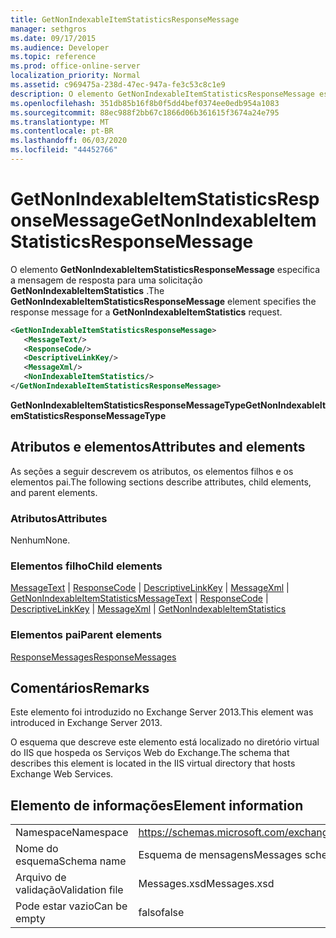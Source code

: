 ```yaml
---
title: GetNonIndexableItemStatisticsResponseMessage
manager: sethgros
ms.date: 09/17/2015
ms.audience: Developer
ms.topic: reference
ms.prod: office-online-server
localization_priority: Normal
ms.assetid: c969475a-238d-47ec-947a-fe3c53c8c1e9
description: O elemento GetNonIndexableItemStatisticsResponseMessage especifica a mensagem de resposta para uma solicitação GetNonIndexableItemStatistics.
ms.openlocfilehash: 351db85b16f8b0f5dd4bef0374ee0edb954a1083
ms.sourcegitcommit: 88ec988f2bb67c1866d06b361615f3674a24e795
ms.translationtype: MT
ms.contentlocale: pt-BR
ms.lasthandoff: 06/03/2020
ms.locfileid: "44452766"
---
```

# <a name="getnonindexableitemstatisticsresponsemessage"></a><span data-ttu-id="dabde-103">GetNonIndexableItemStatisticsResponseMessage</span><span class="sxs-lookup"><span data-stu-id="dabde-103">GetNonIndexableItemStatisticsResponseMessage</span></span>

<span data-ttu-id="dabde-104">O elemento **GetNonIndexableItemStatisticsResponseMessage** especifica a mensagem de resposta para uma solicitação **GetNonIndexableItemStatistics** .</span><span class="sxs-lookup"><span data-stu-id="dabde-104">The **GetNonIndexableItemStatisticsResponseMessage** element specifies the response message for a **GetNonIndexableItemStatistics** request.</span></span> 
  
```XML
<GetNonIndexableItemStatisticsResponseMessage>
   <MessageText/>
   <ResponseCode/>
   <DescriptiveLinkKey/>
   <MessageXml/>
   <NonIndexableItemStatistics/>
</GetNonIndexableItemStatisticsResponseMessage>
```

 <span data-ttu-id="dabde-105">**GetNonIndexableItemStatisticsResponseMessageType**</span><span class="sxs-lookup"><span data-stu-id="dabde-105">**GetNonIndexableItemStatisticsResponseMessageType**</span></span>
## <a name="attributes-and-elements"></a><span data-ttu-id="dabde-106">Atributos e elementos</span><span class="sxs-lookup"><span data-stu-id="dabde-106">Attributes and elements</span></span>

<span data-ttu-id="dabde-107">As seções a seguir descrevem os atributos, os elementos filhos e os elementos pai.</span><span class="sxs-lookup"><span data-stu-id="dabde-107">The following sections describe attributes, child elements, and parent elements.</span></span>
  
### <a name="attributes"></a><span data-ttu-id="dabde-108">Atributos</span><span class="sxs-lookup"><span data-stu-id="dabde-108">Attributes</span></span>

<span data-ttu-id="dabde-109">Nenhum</span><span class="sxs-lookup"><span data-stu-id="dabde-109">None.</span></span>
  
### <a name="child-elements"></a><span data-ttu-id="dabde-110">Elementos filho</span><span class="sxs-lookup"><span data-stu-id="dabde-110">Child elements</span></span>

<span data-ttu-id="dabde-111">[MessageText](messagetext.md)  |  [ResponseCode](responsecode.md)  |  [DescriptiveLinkKey](descriptivelinkkey.md)  |  [MessageXml](messagexml.md)  |  [GetNonIndexableItemStatistics](getnonindexableitemstatistics.md)</span><span class="sxs-lookup"><span data-stu-id="dabde-111">[MessageText](messagetext.md) | [ResponseCode](responsecode.md) | [DescriptiveLinkKey](descriptivelinkkey.md) | [MessageXml](messagexml.md) | [GetNonIndexableItemStatistics](getnonindexableitemstatistics.md)</span></span>
  
### <a name="parent-elements"></a><span data-ttu-id="dabde-112">Elementos pai</span><span class="sxs-lookup"><span data-stu-id="dabde-112">Parent elements</span></span>

[<span data-ttu-id="dabde-113">ResponseMessages</span><span class="sxs-lookup"><span data-stu-id="dabde-113">ResponseMessages</span></span>](responsemessages.md)
  
## <a name="remarks"></a><span data-ttu-id="dabde-114">Comentários</span><span class="sxs-lookup"><span data-stu-id="dabde-114">Remarks</span></span>

<span data-ttu-id="dabde-115">Este elemento foi introduzido no Exchange Server 2013.</span><span class="sxs-lookup"><span data-stu-id="dabde-115">This element was introduced in Exchange Server 2013.</span></span>
  
<span data-ttu-id="dabde-116">O esquema que descreve este elemento está localizado no diretório virtual do IIS que hospeda os Serviços Web do Exchange.</span><span class="sxs-lookup"><span data-stu-id="dabde-116">The schema that describes this element is located in the IIS virtual directory that hosts Exchange Web Services.</span></span>
  
## <a name="element-information"></a><span data-ttu-id="dabde-117">Elemento de informações</span><span class="sxs-lookup"><span data-stu-id="dabde-117">Element information</span></span>

|||
|:-----|:-----|
|<span data-ttu-id="dabde-118">Namespace</span><span class="sxs-lookup"><span data-stu-id="dabde-118">Namespace</span></span>  <br/> |https://schemas.microsoft.com/exchange/services/2006/messages  <br/> |
|<span data-ttu-id="dabde-119">Nome do esquema</span><span class="sxs-lookup"><span data-stu-id="dabde-119">Schema name</span></span>  <br/> |<span data-ttu-id="dabde-120">Esquema de mensagens</span><span class="sxs-lookup"><span data-stu-id="dabde-120">Messages schema</span></span>  <br/> |
|<span data-ttu-id="dabde-121">Arquivo de validação</span><span class="sxs-lookup"><span data-stu-id="dabde-121">Validation file</span></span>  <br/> |<span data-ttu-id="dabde-122">Messages.xsd</span><span class="sxs-lookup"><span data-stu-id="dabde-122">Messages.xsd</span></span>  <br/> |
|<span data-ttu-id="dabde-123">Pode estar vazio</span><span class="sxs-lookup"><span data-stu-id="dabde-123">Can be empty</span></span>  <br/> |<span data-ttu-id="dabde-124">falso</span><span class="sxs-lookup"><span data-stu-id="dabde-124">false</span></span>  <br/> |
   

